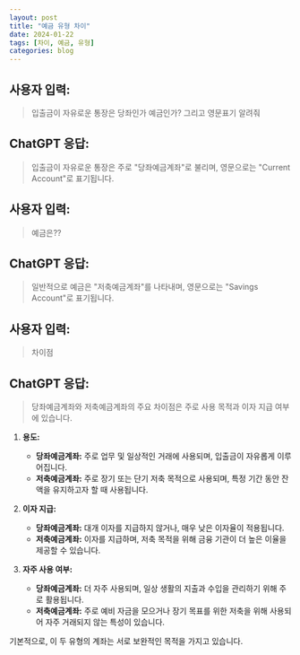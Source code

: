 ```yaml
---
layout: post
title: "예금 유형 차이"
date: 2024-01-22
tags: [차이, 예금, 유형]
categories: blog
---
```


## 사용자 입력:
> 입출금이 자유로운 통장은 당좌인가 예금인가? 그리고 영문표기 알려줘

## ChatGPT 응답:
> 입출금이 자유로운 통장은 주로 "당좌예금계좌"로 불리며, 영문으로는 "Current Account"로 표기됩니다.

## 사용자 입력:
> 예금은??

## ChatGPT 응답:
> 일반적으로 예금은 "저축예금계좌"를 나타내며, 영문으로는 "Savings Account"로 표기됩니다.

## 사용자 입력:
> 차이점

## ChatGPT 응답:
> 당좌예금계좌와 저축예금계좌의 주요 차이점은 주로 사용 목적과 이자 지급 여부에 있습니다. 

1. **용도:**
   - **당좌예금계좌:** 주로 업무 및 일상적인 거래에 사용되며, 입출금이 자유롭게 이루어집니다.
   - **저축예금계좌:** 주로 장기 또는 단기 저축 목적으로 사용되며, 특정 기간 동안 잔액을 유지하고자 할 때 사용됩니다.

2. **이자 지급:**
   - **당좌예금계좌:** 대개 이자를 지급하지 않거나, 매우 낮은 이자율이 적용됩니다.
   - **저축예금계좌:** 이자를 지급하며, 저축 목적을 위해 금융 기관이 더 높은 이율을 제공할 수 있습니다.

3. **자주 사용 여부:**
   - **당좌예금계좌:** 더 자주 사용되며, 일상 생활의 지출과 수입을 관리하기 위해 주로 활용됩니다.
   - **저축예금계좌:** 주로 예비 자금을 모으거나 장기 목표를 위한 저축을 위해 사용되어 자주 거래되지 않는 특성이 있습니다.

기본적으로, 이 두 유형의 계좌는 서로 보완적인 목적을 가지고 있습니다.

